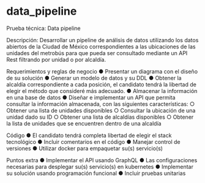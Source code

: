 # data_pipeline
Prueba técnica: Data pipeline

Descripción:
Desarrollar un pipeline de análisis de datos utilizando los datos abiertos de la Ciudad de México
correspondientes a las ubicaciones de las unidades del metrobús para que pueda ser
consultado mediante un API Rest filtrando por unidad o por alcaldía.

Requerimientos y reglas de negocio
  ● Presentar un diagrama con el diseño de su solución
  ● Generar un modelo de datos y su DDL
  ● Obtener la alcaldía correspondiente a cada posición, el candidato tendrá la libertad de
  elegir el método que consideré más adecuado.
  ● Almacenar la información en una base de datos
  ● Diseñar e implementar un API que permita consultar la información almacenada, con las
  siguientes características:
    ○ Obtener una lista de unidades disponibles
    ○ Consultar la ubicación de una unidad dado su ID
    ○ Obtener una lista de alcaldías disponibles
    ○ Obtener la lista de unidades que se encuentren dentro de una alcaldía
    
Código
  ● El candidato tendrá completa libertad de elegir el stack tecnológico
  ● Incluir comentarios en el código
  ● Manejar control de versiones
  ● Utilizar docker para empaquetar su(s) servicio(s)

Puntos extra
  ● Implementar el API usando GraphQL
  ● Las configuraciones necesarias para desplegar su(s) servicio(s) en kubernetes
  ● Implementar su solución usando programación funcional
  ● Incluir pruebas unitarias
  
